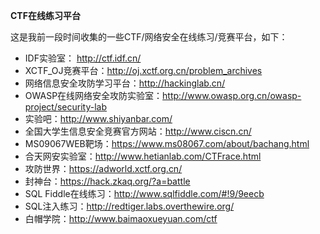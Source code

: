 **CTF在线练习平台**



   这是我前一段时间收集的一些CTF/网络安全在线练习/竞赛平台，如下：

- IDF实验室： http://ctf.idf.cn/
- XCTF_OJ竞赛平台：http://oj.xctf.org.cn/problem_archives
- 网络信息安全攻防学习平台：http://hackinglab.cn/
- OWASP在线网络安全攻防实验室：http://www.owasp.org.cn/owasp-project/security-lab
- 实验吧：http://www.shiyanbar.com/
- 全国大学生信息安全竞赛官方网站：http://www.ciscn.cn/
- MS09067WEB靶场：https://www.ms08067.com/about/bachang.html
- 合天网安实验室：http://www.hetianlab.com/CTFrace.html
- 攻防世界：https://adworld.xctf.org.cn/
- 封神台：https://hack.zkaq.org/?a=battle
- SQL Fiddle在线练习：http://www.sqlfiddle.com/#!9/9eecb
- SQL注入练习：http://redtiger.labs.overthewire.org/
- 白帽学院：http://www.baimaoxueyuan.com/ctf